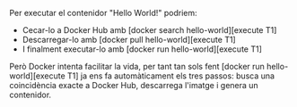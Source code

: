 Per executar el contenidor "Hello World!" podriem:
- Cecar-lo a Docker Hub amb [docker search hello-world][execute T1]
- Descarregar-lo amb [docker pull hello-world][execute T1]
- I finalment executar-lo amb [docker run hello-world][execute T1]

Però Docker intenta facilitar la vida, per tant tan sols fent [docker run hello-world][execute T1] ja ens fa automàticament els tres passos: busca una coincidència exacte a Docker Hub, descarrega l'imatge i genera un contenidor.
